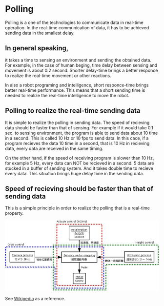 # Polling

Polling is a one of the technologies to communicate data in real-time operation. 
In the real-time communication of data, it has to be achieved sending data in the smallest delay.

## In general speaking, 
it takes a time to sensing an environment and sending the obtained data.
For example, in the case of human beging, time delay between sensing and movement
is about 0.2 second.
Shorter delay-time brings a better responce to realize the real-time movement or other reactions.

In also a robot programing and intelligence, short responce-time brings better real-time performance.
This means that a short sending time is needed to realize the real-time intelligence to move the robot.

## Polling to realize the real-time sending data
It is simple to realize the polling in sending data.
The speed of recieving data should be faster than that of sensing.
For example if it would take 0.1 sec. to sensing environment, the program is able to send data
about 10 time in a second.
This is called 10 Hz or 10 fps to send data.
In this cace, if a program recieves the data 10 time in a second, that is 10 Hz in recieving data,
every data are received in the same timing.

On the other hand, if the speed of receiving program is slower than 10 Hz, for example 5 Hz,
every data can NOT be recieved in a second.
5 data are stucked in a buffer of sending system.
And it takes double time to recieve every data.
This situation brings huge delay time in the sending data.

## Speed of recieving should be faster than that of sending data
This is a simple principle in order to realize the polling that is a real-time property.

![corabo2](https://github.com/HondaLab/polling/blob/master/corabo2.jpeg)

See [Wikipedia](https://en.wikipedia.org/wiki/Polling_(computer_science)) as a reference.

